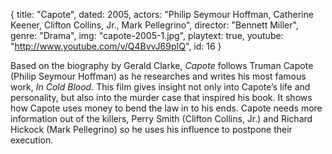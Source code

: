{
  title: "Capote",
  dated: 2005,
  actors: "Philip Seymour Hoffman, Catherine Keener, Clifton Collins, Jr., Mark Pellegrino",
  director: "Bennett Miller",
  genre: "Drama",
  img: "capote-2005-1.jpg",
  playtext: true,
  youtube: "http://www.youtube.com/v/Q4BvvJ69pIQ",
  id: 16
}

Based on the biography by Gerald Clarke, _Capote_ follows Truman Capote (Philip Seymour Hoffman) as he researches and writes his most famous work, _In Cold Blood_. This film gives insight not only into Capote’s life and personality, but also into the murder case that inspired his book. It shows how Capote uses money to bend the law in to his ends. Capote needs more information out of the killers, Perry Smith (Clifton Collins, Jr.) and Richard Hickock (Mark Pellegrino) so he uses his influence to postpone their execution.
